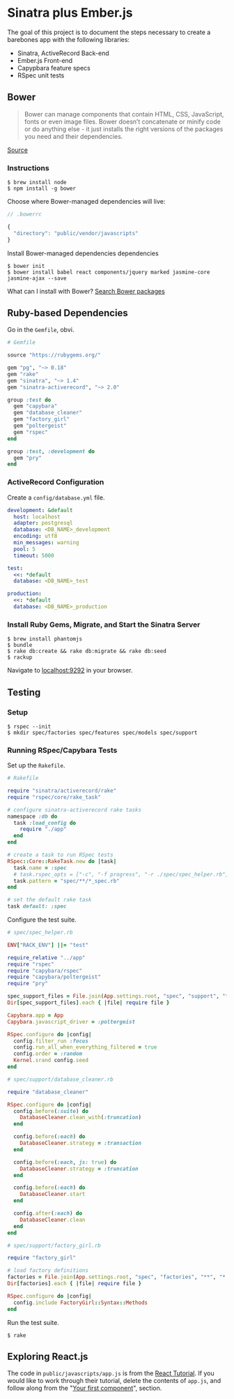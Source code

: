 # Sinatra plus Ember.js

The goal of this project is to document the steps necessary to create a barebones app with the following libraries:

* Sinatra, ActiveRecord Back-end
* Ember.js Front-end
* Capypbara feature specs
* RSpec unit tests

## Bower

> Bower can manage components that contain HTML, CSS, JavaScript, fonts or even image files. Bower doesn’t concatenate or minify code or do anything else - it just installs the right versions of the packages you need and their dependencies.

[Source](http://bower.io/)

### Instructions

```no-highlight
$ brew install node
$ npm install -g bower
```

Choose where Bower-managed dependencies will live:

```js
// .bowerrc

{
  "directory": "public/vendor/javascripts"
}
```

Install Bower-managed dependencies dependencies

```no-highlight
$ bower init
$ bower install babel react components/jquery marked jasmine-core jasmine-ajax --save
```

What can I install with Bower? [Search Bower packages](http://bower.io/search/)

## Ruby-based Dependencies

Go in the `Gemfile`, obvi.

```ruby
# Gemfile

source "https://rubygems.org/"

gem "pg", "~> 0.18"
gem "rake"
gem "sinatra", "~> 1.4"
gem "sinatra-activerecord", "~> 2.0"

group :test do
  gem "capybara"
  gem "database_cleaner"
  gem "factory_girl"
  gem "poltergeist"
  gem "rspec"
end

group :test, :development do
  gem "pry"
end
```

### ActiveRecord Configuration

Create a `config/database.yml` file.

```yaml
development: &default
  host: localhost
  adapter: postgresql
  database: <DB_NAME>_development
  encoding: utf8
  min_messages: warning
  pool: 5
  timeout: 5000

test:
  <<: *default
  database: <DB_NAME>_test

production:
  <<: *default
  database: <DB_NAME>_production
```

### Install Ruby Gems, Migrate, and Start the Sinatra Server

```no-highlight
$ brew install phantomjs
$ bundle
$ rake db:create && rake db:migrate && rake db:seed
$ rackup
```

Navigate to [localhost:9292](http://localhost:9292/) in your browser.

## Testing

### Setup

```no-highlight
$ rspec --init
$ mkdir spec/factories spec/features spec/models spec/support
```

### Running RSpec/Capybara Tests

Set up the `Rakefile`.

```ruby
# Rakefile

require "sinatra/activerecord/rake"
require "rspec/core/rake_task"

# configure sinatra-activerecord rake tasks
namespace :db do
  task :load_config do
    require "./app"
  end
end

# create a task to run RSpec tests
RSpec::Core::RakeTask.new do |task|
  task.name = :spec
  # task.rspec_opts = ["-c", "-f progress", "-r ./spec/spec_helper.rb"]
  task.pattern = "spec/**/*_spec.rb"
end

# set the default rake task
task default: :spec
```

Configure the test suite.

```ruby
# spec/spec_helper.rb

ENV["RACK_ENV"] ||= "test"

require_relative "../app"
require "rspec"
require "capybara/rspec"
require "capybara/poltergeist"
require "pry"

spec_support_files = File.join(App.settings.root, "spec", "support", "**", "*.rb")
Dir[spec_support_files].each { |file| require file }

Capybara.app = App
Capybara.javascript_driver = :poltergeist

RSpec.configure do |config|
  config.filter_run :focus
  config.run_all_when_everything_filtered = true
  config.order = :random
  Kernel.srand config.seed
end
```

```ruby
# spec/support/database_cleaner.rb

require "database_cleaner"

RSpec.configure do |config|
  config.before(:suite) do
    DatabaseCleaner.clean_with(:truncation)
  end

  config.before(:each) do
    DatabaseCleaner.strategy = :transaction
  end

  config.before(:each, js: true) do
    DatabaseCleaner.strategy = :truncation
  end

  config.before(:each) do
    DatabaseCleaner.start
  end

  config.after(:each) do
    DatabaseCleaner.clean
  end
end
```

```ruby
# spec/support/factory_girl.rb

require "factory_girl"

# load factory definitions
factories = File.join(App.settings.root, "spec", "factories", "**", "*.rb")
Dir[factories].each { |file| require file }

RSpec.configure do |config|
  config.include FactoryGirl::Syntax::Methods
end
```

Run the test suite.

```no-highlight
$ rake
```

## Exploring React.js

The code in `public/javascripts/app.js` is from the [React Tutorial](https://facebook.github.io/react/docs/tutorial.html). If you would like to work through their tutorial, delete the contents of `app.js`, and follow along from the "[Your first component](https://facebook.github.io/react/docs/tutorial.html#your-first-component)", section.
